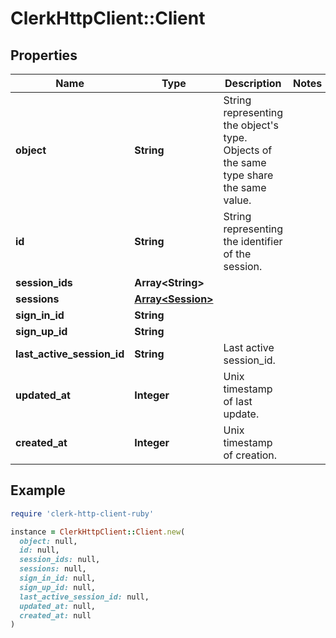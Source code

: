 # ClerkHttpClient::Client

## Properties

| Name | Type | Description | Notes |
| ---- | ---- | ----------- | ----- |
| **object** | **String** | String representing the object&#39;s type. Objects of the same type share the same value.  |  |
| **id** | **String** | String representing the identifier of the session.  |  |
| **session_ids** | **Array&lt;String&gt;** |  |  |
| **sessions** | [**Array&lt;Session&gt;**](Session.md) |  |  |
| **sign_in_id** | **String** |  |  |
| **sign_up_id** | **String** |  |  |
| **last_active_session_id** | **String** | Last active session_id.  |  |
| **updated_at** | **Integer** | Unix timestamp of last update.  |  |
| **created_at** | **Integer** | Unix timestamp of creation.  |  |

## Example

```ruby
require 'clerk-http-client-ruby'

instance = ClerkHttpClient::Client.new(
  object: null,
  id: null,
  session_ids: null,
  sessions: null,
  sign_in_id: null,
  sign_up_id: null,
  last_active_session_id: null,
  updated_at: null,
  created_at: null
)
```

